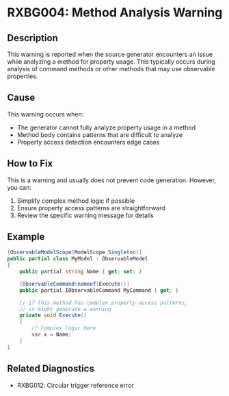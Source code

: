 # RXBG004: Method Analysis Warning

## Description

This warning is reported when the source generator encounters an issue while analyzing a method for property usage. This typically occurs during analysis of command methods or other methods that may use observable properties.

## Cause

This warning occurs when:
- The generator cannot fully analyze property usage in a method
- Method body contains patterns that are difficult to analyze
- Property access detection encounters edge cases

## How to Fix

This is a warning and usually does not prevent code generation. However, you can:
1. Simplify complex method logic if possible
2. Ensure property access patterns are straightforward
3. Review the specific warning message for details

## Example

```csharp
[ObservableModelScope(ModelScope.Singleton)]
public partial class MyModel : ObservableModel
{
    public partial string Name { get; set; }

    [ObservableCommand(nameof(Execute))]
    public partial IObservableCommand MyCommand { get; }

    // If this method has complex property access patterns,
    // it might generate a warning
    private void Execute()
    {
        // Complex logic here
        var x = Name;
    }
}
```

## Related Diagnostics

- RXBG012: Circular trigger reference error
